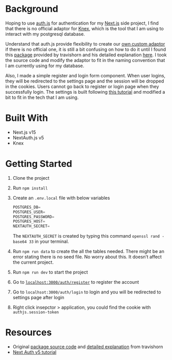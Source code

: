 # Background

Hoping to use [auth.js](https://authjs.dev/) for authentication for my [Next.js](https://nextjs.org/) side project, I find that there is no official adaptor for [Knex](https://knexjs.org/), which is the tool that I am using to interact with my postgresql database.

Understand that auth.js provide flexibility to create our [own custom adaptor](https://next-auth.js.org/tutorials/creating-a-database-adapter) if there is no official one, it is still a bit confusing on how to do it until I found this [package](https://github.com/travishorn/authjs-knexjs-adapter/tree/master) provided by travishorn and his detailed explanation [here](https://travishorn.com/introducing-the-knex-adapter-for-authjs). I took the source code and modify the adaptor to fit in the naming convention that I am currently using for my database.

Also, I made a simple register and login form component. When user logins, they will be redirected to the settings page and the session will be dropped in the cookies. Users cannot go back to register or login page when they successfully login. The settings is built following [this tutorial](https://www.youtube.com/watch?v=1MTyCvS05V4) and modified a bit to fit in the tech that I am using.

# Built With

- Next.js v15
- NextAuth.js v5
- Knex

# Getting Started

1. Clone the project
2. Run `npm install`
3. Create an `.env.local` file with below variables

   ```jsx
   POSTGRES_DB=
   POSTGRES_USER=
   POSTGRES_PASSWORD=
   POSTGRES_HOST=
   NEXTAUTH_SECRET=
   ```

   The `NEXTAUTH_SECRET` is created by typing this command `openssl rand -base64 33` in your terminal.

4. Run `npm run data` to create the all the tables needed. There might be an error stating there is no seed file. No worry about this. It doesn’t affect the current project.
5. Run `npm run dev` to start the project
6. Go to [`localhost:3000/auth/register`](http://localhost:3000/auth/register) to register the account
7. Go to `localhsot:3000/auth/login` to login and you will be redirected to settings page after login
8. Right click insepctor > application, you could find the cookie with `authjs.session-token`

# Resources

- Original [package source code](https://github.com/travishorn/authjs-knexjs-adapter/tree/master) and [detailed explanation](https://travishorn.com/introducing-the-knex-adapter-for-authjs) from travishorn
- [Next Auth v5 tutorial](https://www.youtube.com/watch?v=1MTyCvS05V4)

